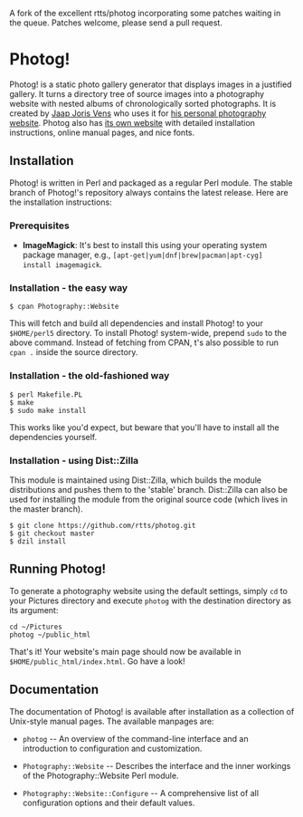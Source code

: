 A fork of the excellent rtts/photog incorporating some patches waiting in the queue.
Patches welcome, please send a pull request.

Photog!
=======

Photog! is a static photo gallery generator that displays images in
a justified gallery. It turns a directory tree of source images into
a photography website with nested albums of chronologically sorted
photographs. It is created by [Jaap Joris Vens][1] who uses it for
[his personal photography website][2]. Photog also has
[its own website][3] with detailed installation instructions, online
manual pages, and nice fonts.

[1]: http://rtts.eu/about/
[2]: http://www.superformosa.nl/
[3]: http://photog.created.today/

Installation
------------

Photog! is written in Perl and packaged as a regular Perl module. The
stable branch of Photog!'s repository always contains the latest
release. Here are the installation instructions:

### Prerequisites

* **ImageMagick**: It's best to install this using your operating
  system package manager, e.g., `[apt-get|yum|dnf|brew|pacman|apt-cyg]
  install imagemagick`.

### Installation - the easy way

    $ cpan Photography::Website

This will fetch and build all dependencies and install Photog! to your
`$HOME/perl5` directory. To install Photog! system-wide, prepend
`sudo` to the above command. Instead of fetching from CPAN, t's also
possible to run `cpan .` inside the source directory.

### Installation - the old-fashioned way

    $ perl Makefile.PL
    $ make
    $ sudo make install

This works like you'd expect, but beware that you'll have to install
all the dependencies yourself.

### Installation - using Dist::Zilla

This module is maintained using Dist::Zilla, which builds the module
distributions and pushes them to the 'stable' branch. Dist::Zilla can
also be used for installing the module from the original source code
(which lives in the master branch).

    $ git clone https://github.com/rtts/photog.git
    $ git checkout master
    $ dzil install

Running Photog!
---------------

To generate a photography website using the default settings, simply
`cd` to your Pictures directory and execute `photog` with the
destination directory as its argument:

    cd ~/Pictures
    photog ~/public_html

That's it! Your website's main page should now be available in
`$HOME/public_html/index.html`. Go have a look!

Documentation
-------------

The documentation of Photog! is available after installation as a
collection of Unix-style manual pages. The available manpages are:

- `photog` -- An overview of the command-line interface and an
introduction to configuration and customization.

- `Photography::Website` -- Describes the interface and the inner
workings of the Photography::Website Perl module.

- `Photography::Website::Configure` -- A comprehensive list of all
configuration options and their default values.
